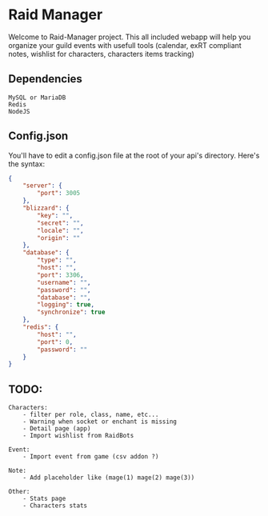 # Raid Manager
Welcome to Raid-Manager project. This all included webapp will help you organize your guild events with usefull tools (calendar, exRT compliant notes, wishlist for characters, characters items tracking)

## Dependencies
    MySQL or MariaDB
    Redis
    NodeJS

## Config.json

You'll have to edit a config.json file at the root of your api's directory.
Here's the syntax:

```json
{
    "server": {
        "port": 3005
    },
    "blizzard": {
        "key": "",
        "secret": "",
        "locale": "",
        "origin": ""
    },
    "database": {
        "type": "",
        "host": "",
        "port": 3306,
        "username": "",
        "password": "",
        "database": "",
        "logging": true,
        "synchronize": true
    },
    "redis": {
        "host": "",
        "port": 0,
        "password": ""
    }
}
```

## TODO:

    Characters:
        - filter per role, class, name, etc...
        - Warning when socket or enchant is missing
        - Detail page (app)
        - Import wishlist from RaidBots

    Event:
        - Import event from game (csv addon ?)

    Note:
        - Add placeholder like (mage(1) mage(2) mage(3))

    Other:
        - Stats page
        - Characters stats